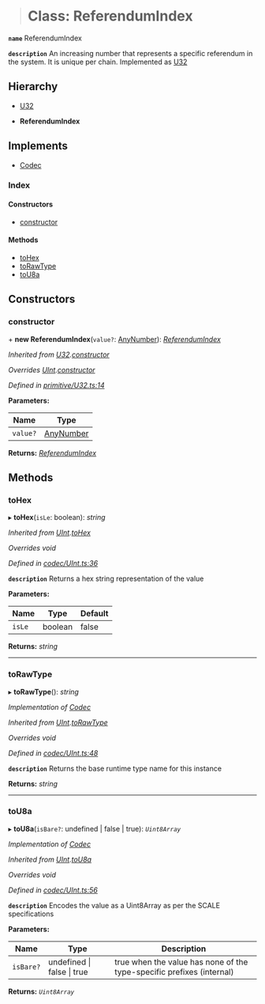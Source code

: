 > # Class: ReferendumIndex

**`name`** ReferendumIndex

**`description`** 
An increasing number that represents a specific referendum in the system. It
is unique per chain. Implemented as [U32](_primitive_u32_.u32.md)

## Hierarchy

  * [U32](_primitive_u32_.u32.md)

  * **ReferendumIndex**

## Implements

* [Codec](../interfaces/_types_.codec.md)

### Index

#### Constructors

* [constructor](_type_referendumindex_.referendumindex.md#constructor)

#### Methods

* [toHex](_type_referendumindex_.referendumindex.md#tohex)
* [toRawType](_type_referendumindex_.referendumindex.md#torawtype)
* [toU8a](_type_referendumindex_.referendumindex.md#tou8a)

## Constructors

###  constructor

\+ **new ReferendumIndex**(`value?`: [AnyNumber](../modules/_types_.md#anynumber)): *[ReferendumIndex](_type_referendumindex_.referendumindex.md)*

*Inherited from [U32](_primitive_u32_.u32.md).[constructor](_primitive_u32_.u32.md#constructor)*

*Overrides [UInt](_codec_uint_.uint.md).[constructor](_codec_uint_.uint.md#constructor)*

*Defined in [primitive/U32.ts:14](https://github.com/polkadot-js/api/blob/8ca4b5a/packages/types/src/primitive/U32.ts#L14)*

**Parameters:**

Name | Type |
------ | ------ |
`value?` | [AnyNumber](../modules/_types_.md#anynumber) |

**Returns:** *[ReferendumIndex](_type_referendumindex_.referendumindex.md)*

## Methods

###  toHex

▸ **toHex**(`isLe`: boolean): *string*

*Inherited from [UInt](_codec_uint_.uint.md).[toHex](_codec_uint_.uint.md#tohex)*

*Overrides void*

*Defined in [codec/UInt.ts:36](https://github.com/polkadot-js/api/blob/8ca4b5a/packages/types/src/codec/UInt.ts#L36)*

**`description`** Returns a hex string representation of the value

**Parameters:**

Name | Type | Default |
------ | ------ | ------ |
`isLe` | boolean | false |

**Returns:** *string*

___

###  toRawType

▸ **toRawType**(): *string*

*Implementation of [Codec](../interfaces/_types_.codec.md)*

*Inherited from [UInt](_codec_uint_.uint.md).[toRawType](_codec_uint_.uint.md#torawtype)*

*Overrides void*

*Defined in [codec/UInt.ts:48](https://github.com/polkadot-js/api/blob/8ca4b5a/packages/types/src/codec/UInt.ts#L48)*

**`description`** Returns the base runtime type name for this instance

**Returns:** *string*

___

###  toU8a

▸ **toU8a**(`isBare?`: undefined | false | true): *`Uint8Array`*

*Implementation of [Codec](../interfaces/_types_.codec.md)*

*Inherited from [UInt](_codec_uint_.uint.md).[toU8a](_codec_uint_.uint.md#tou8a)*

*Overrides void*

*Defined in [codec/UInt.ts:56](https://github.com/polkadot-js/api/blob/8ca4b5a/packages/types/src/codec/UInt.ts#L56)*

**`description`** Encodes the value as a Uint8Array as per the SCALE specifications

**Parameters:**

Name | Type | Description |
------ | ------ | ------ |
`isBare?` | undefined \| false \| true | true when the value has none of the type-specific prefixes (internal)  |

**Returns:** *`Uint8Array`*